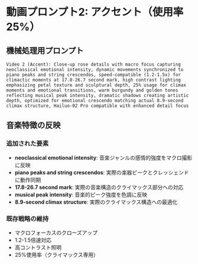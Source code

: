 # 動画プロンプト2: アクセント（使用率25%）

## 機械処理用プロンプト
```
Video 2 (Accent): Close-up rose details with macro focus capturing neoclassical emotional intensity, dynamic movements synchronized to piano peaks and string crescendos, speed-compatible (1.2-1.5x) for climactic moments at 17.8-26.7 second mark, high contrast lighting emphasizing petal texture and sculptural depth, 25% usage for climax moments and emotional transitions, warm burgundy and golden tones reflecting musical peak intensity, dramatic shadows creating artistic depth, optimized for emotional crescendo matching actual 8.9-second climax structure, Hailuo-02 Pro compatible with enhanced detail focus
```

## 音楽特徴の反映

### 追加された要素
- **neoclassical emotional intensity**: 音楽ジャンルの感情的強度をマクロ撮影に反映
- **piano peaks and string crescendos**: 実際の楽器ピークとクレッシェンドに動作同期
- **17.8-26.7 second mark**: 実際の音楽構造のクライマックス部分への対応
- **musical peak intensity**: 音楽的ピーク強度を色調に反映
- **8.9-second climax structure**: 実際のクライマックス構造への最適化

### 既存戦略の維持
- マクロフォーカスのクローズアップ
- 1.2-1.5倍速対応
- 高コントラスト照明
- 25%使用率（クライマックス専用）